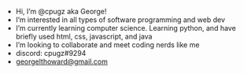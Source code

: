 - Hi, I’m @cpugz aka George!
- I’m interested in all types of software programming and web dev
- I’m currently learning computer science. Learning python, and have briefly used html, css, javascript, and java
- I’m looking to collaborate and meet coding nerds like me
- discord: cpugz#9294
- georgelthoward@gmail.com
